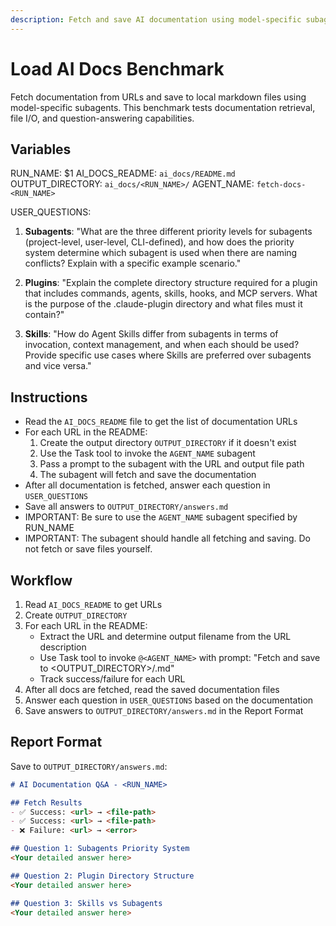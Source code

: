 ```yaml
---
description: Fetch and save AI documentation using model-specific subagents for benchmarking
---
```


# Load AI Docs Benchmark

Fetch documentation from URLs and save to local markdown files using model-specific subagents. This benchmark tests documentation retrieval, file I/O, and question-answering capabilities.

## Variables

RUN_NAME: $1
AI_DOCS_README: `ai_docs/README.md`
OUTPUT_DIRECTORY: `ai_docs/<RUN_NAME>/`
AGENT_NAME: `fetch-docs-<RUN_NAME>`

USER_QUESTIONS:
1. **Subagents**: "What are the three different priority levels for subagents (project-level, user-level, CLI-defined), and how does the priority system determine which subagent is used when there are naming conflicts? Explain with a specific example scenario."

2. **Plugins**: "Explain the complete directory structure required for a plugin that includes commands, agents, skills, hooks, and MCP servers. What is the purpose of the .claude-plugin directory and what files must it contain?"

3. **Skills**: "How do Agent Skills differ from subagents in terms of invocation, context management, and when each should be used? Provide specific use cases where Skills are preferred over subagents and vice versa."

## Instructions

- Read the `AI_DOCS_README` file to get the list of documentation URLs
- For each URL in the README:
  1. Create the output directory `OUTPUT_DIRECTORY` if it doesn't exist
  2. Use the Task tool to invoke the `AGENT_NAME` subagent
  3. Pass a prompt to the subagent with the URL and output file path
  4. The subagent will fetch and save the documentation
- After all documentation is fetched, answer each question in `USER_QUESTIONS`
- Save all answers to `OUTPUT_DIRECTORY/answers.md`
- IMPORTANT: Be sure to use the `AGENT_NAME` subagent specified by RUN_NAME
- IMPORTANT: The subagent should handle all fetching and saving. Do not fetch or save files yourself.

## Workflow

1. Read `AI_DOCS_README` to get URLs
2. Create `OUTPUT_DIRECTORY`
3. For each URL in the README:
   - Extract the URL and determine output filename from the URL description
   - Use Task tool to invoke `@<AGENT_NAME>` with prompt: "Fetch <URL> and save to <OUTPUT_DIRECTORY>/<filename>.md"
   - Track success/failure for each URL
4. After all docs are fetched, read the saved documentation files
5. Answer each question in `USER_QUESTIONS` based on the documentation
6. Save answers to `OUTPUT_DIRECTORY/answers.md` in the Report Format

## Report Format

Save to `OUTPUT_DIRECTORY/answers.md`:

```markdown
# AI Documentation Q&A - <RUN_NAME>

## Fetch Results
- ✅ Success: <url> → <file-path>
- ✅ Success: <url> → <file-path>
- ❌ Failure: <url> → <error>

## Question 1: Subagents Priority System
<Your detailed answer here>

## Question 2: Plugin Directory Structure
<Your detailed answer here>

## Question 3: Skills vs Subagents
<Your detailed answer here>
```
